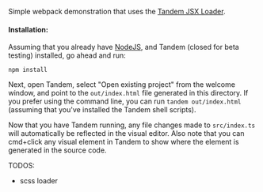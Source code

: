 Simple webpack demonstration that uses the [Tandem JSX Loader](/tandemcode/webpack-tandem-jsx-loader). 

#### Installation:

Assuming that you already have [NodeJS](https://nodejs.org/en/), and Tandem (closed for beta testing) installed, go
ahead and run: 

```
npm install
```

Next, open Tandem, select "Open existing project" from the welcome window, and point to the `out/index.html` file generated
in this directory. If you prefer using the command line, you can run `tandem out/index.html` (assuming that you've installed the Tandem shell scripts).

Now that you have Tandem running, any file changes made to `src/index.ts` will automatically be reflected in the visual editor. Also note that you can
cmd+click any visual element in Tandem to show where the element is generated in the source code.

TODOS:

- scss loader